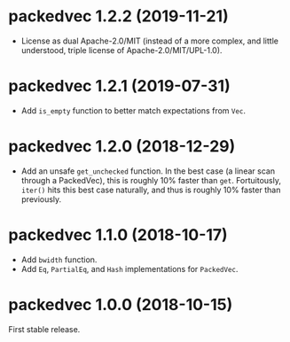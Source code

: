 # packedvec 1.2.2 (2019-11-21)

* License as dual Apache-2.0/MIT (instead of a more complex, and little
  understood, triple license of Apache-2.0/MIT/UPL-1.0).


# packedvec 1.2.1 (2019-07-31)

* Add `is_empty` function to better match expectations from `Vec`.


# packedvec 1.2.0 (2018-12-29)

* Add an unsafe `get_unchecked` function. In the best case (a linear scan
  through a PackedVec), this is roughly 10% faster than `get`. Fortuitously,
  `iter()` hits this best case naturally, and thus is roughly 10% faster than
  previously.


# packedvec 1.1.0 (2018-10-17)

* Add `bwidth` function.
* Add `Eq`, `PartialEq`, and `Hash` implementations for `PackedVec`.


# packedvec 1.0.0 (2018-10-15)

First stable release.

